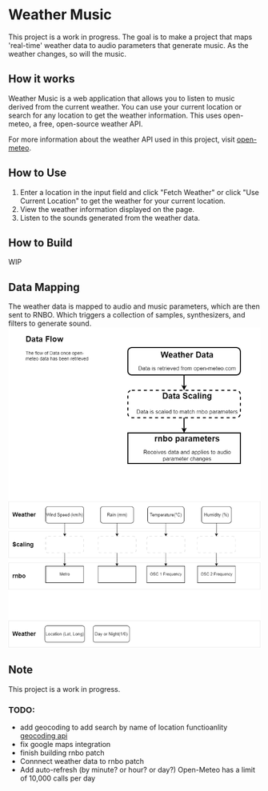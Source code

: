 # Weather Music

This project is a work in progress. The goal is to make a project that maps 'real-time' weather data to audio parameters that generate music. As the weather changes, so will the music. 

## How it works

Weather Music is a web application that allows you to listen to music derived from the current weather. You can use your current location or search for any location to get the weather information. This uses open-meteo, a free, open-source weather API. 

For more information about the weather API used in this project, visit [open-meteo](https://open-meteo.com/).

## How to Use

1. Enter a location in the input field and click "Fetch Weather" or click "Use Current Location" to get the weather for your current location.
2. View the weather information displayed on the page.
3. Listen to the sounds generated from the weather data.

## How to Build
WIP

## Data Mapping
The weather data is mapped to audio and music parameters, which are then sent to RNBO. Which triggers a collection of samples, synthesizers, and filters to generate sound. 
<br>
![Data Map](/WeatherMusic%20Data%20to%20Note%20Map.png)

## Note

This project is a work in progress.  

### TODO: 
- add geocoding to add search by name of location functioanlity [geocoding api](https://open-meteo.com/en/docs/geocoding-api)
- fix google maps integration 
- finish building rnbo patch
- Connnect weather data to rnbo patch
- Add auto-refresh (by minute? or hour? or day?) Open-Meteo has a limit of 10,000 calls per day